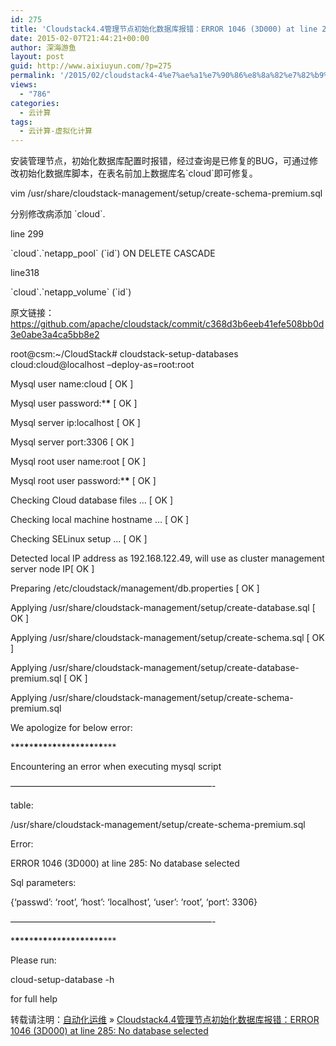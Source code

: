 ```yaml
---
id: 275
title: 'Cloudstack4.4管理节点初始化数据库报错：ERROR 1046 (3D000) at line 285: No database selected'
date: 2015-02-07T21:44:21+00:00
author: 深海游鱼
layout: post
guid: http://www.aixiuyun.com/?p=275
permalink: '/2015/02/cloudstack4-4%e7%ae%a1%e7%90%86%e8%8a%82%e7%82%b9%e5%88%9d%e5%a7%8b%e5%8c%96%e6%95%b0%e6%8d%ae%e5%ba%93%e6%8a%a5%e9%94%99%ef%bc%9aerror-1046-3d000-at-line-285-no-database-selected.html'
views:
  - "786"
categories:
  - 云计算
tags:
  - 云计算-虚拟化计算  
---
```

安装管理节点，初始化数据库配置时报错，经过查询是已修复的BUG，可通过修改初始化数据库脚本，在表名前加上数据库名\`cloud\`即可修复。
  
vim /usr/share/cloudstack-management/setup/create-schema-premium.sql
  
分别修改病添加 \`cloud\`.
  
line 299
   
\`cloud\`.\`netapp_pool\` (\`id\`) ON DELETE CASCADE
  
line318
  
\`cloud\`.\`netapp_volume\` (\`id\`)

原文链接：https://github.com/apache/cloudstack/commit/c368d3b6eeb41efe508bb0d3e0abe3a4ca5bb8e2

root@csm:~/CloudStack# cloudstack-setup-databases cloud:cloud@localhost &#8211;deploy-as=root:root
  
Mysql user name:cloud [ OK ]
  
Mysql user password:\***\*** [ OK ]
  
Mysql server ip:localhost [ OK ]
  
Mysql server port:3306 [ OK ]
  
Mysql root user name:root [ OK ]
  
Mysql root user password:\***\*** [ OK ]
  
Checking Cloud database files &#8230; [ OK ]
  
Checking local machine hostname &#8230; [ OK ]
  
Checking SELinux setup &#8230; [ OK ]
  
Detected local IP address as 192.168.122.49, will use as cluster management server node IP[ OK ]
  
Preparing /etc/cloudstack/management/db.properties [ OK ]
  
Applying /usr/share/cloudstack-management/setup/create-database.sql [ OK ]
  
Applying /usr/share/cloudstack-management/setup/create-schema.sql [ OK ]
  
Applying /usr/share/cloudstack-management/setup/create-database-premium.sql [ OK ]
  
Applying /usr/share/cloudstack-management/setup/create-schema-premium.sql 

We apologize for below error:
  
\***\***\***\***\***\***\***\***\***\***\***\***\***\***\***\***\***\***\***\***\***
  
Encountering an error when executing mysql script
  
&#8212;&#8212;&#8212;&#8212;&#8212;&#8212;&#8212;&#8212;&#8212;&#8212;&#8212;&#8212;&#8212;&#8212;&#8212;&#8212;&#8212;&#8212;&#8212;&#8212;&#8212;&#8212;&#8212;-
  
table:
  
/usr/share/cloudstack-management/setup/create-schema-premium.sql

Error:
  
ERROR 1046 (3D000) at line 285: No database selected

Sql parameters:
  
{&#8216;passwd&#8217;: &#8216;root&#8217;, &#8216;host&#8217;: &#8216;localhost&#8217;, &#8216;user&#8217;: &#8216;root&#8217;, &#8216;port&#8217;: 3306}
  
&#8212;&#8212;&#8212;&#8212;&#8212;&#8212;&#8212;&#8212;&#8212;&#8212;&#8212;&#8212;&#8212;&#8212;&#8212;&#8212;&#8212;&#8212;&#8212;&#8212;&#8212;&#8212;&#8212;-

\***\***\***\***\***\***\***\***\***\***\***\***\***\***\***\***\***\***\***\***\***
  
Please run:

cloud-setup-database -h

for full help

转载请注明：[自动化运维](http://www.wanglijie.cn) &raquo; [Cloudstack4.4管理节点初始化数据库报错：ERROR 1046 (3D000) at line 285: No database selected](http://www.wanglijie.cn/2015/02/cloudstack4-4%e7%ae%a1%e7%90%86%e8%8a%82%e7%82%b9%e5%88%9d%e5%a7%8b%e5%8c%96%e6%95%b0%e6%8d%ae%e5%ba%93%e6%8a%a5%e9%94%99%ef%bc%9aerror-1046-3d000-at-line-285-no-database-selected.html)